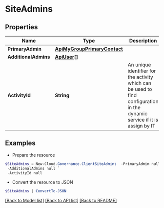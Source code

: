 # SiteAdmins
## Properties

Name | Type | Description | Notes
------------ | ------------- | ------------- | -------------
**PrimaryAdmin** | [**ApiMyGroupPrimaryContact**](ApiMyGroupPrimaryContact.md) |  | [optional] 
**AdditionalAdmins** | [**ApiUser[]**](ApiUser.md) |  | [optional] 
**ActivityId** | **String** | An unique identifier for the activity which can be used to find configuration in the dynamic service if it is assign by IT | [optional] 

## Examples

- Prepare the resource
```powershell
$SiteAdmins = New-Cloud.Governance.ClientSiteAdmins  -PrimaryAdmin null `
 -AdditionalAdmins null `
 -ActivityId null
```

- Convert the resource to JSON
```powershell
$SiteAdmins | ConvertTo-JSON
```

[[Back to Model list]](../README.md#documentation-for-models) [[Back to API list]](../README.md#documentation-for-api-endpoints) [[Back to README]](../README.md)

